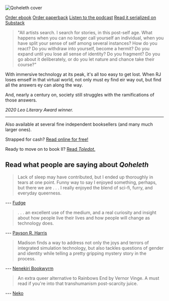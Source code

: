 ![Qoheleth cover](/cover.png)

<p class="buy">
<a href="https://makyo.itch.io/qoheleth" target="_blank">Order ebook</a>
<a href="https://makyo-ink.square.site/product/qoheleth/7" target="_blank">Order paperback</a> 
<a href="https://anchor.fm/post-self" target="_blank">Listen to the podcast</a>
<a href="https://makyo.substack.com/s/post-self">Read it serialized on Substack</a>
</p>

> "All artists search. I search for stories, in this post-self age.  What happens when you can no longer call yourself an individual, when  you have split your sense of self among several instances? How do you  react? Do you withdraw into yourself, become a hermit? Do you expand  until you lose all sense of identity? Do you fragment? Do you go about  it deliberately, or do you let nature and chance take their course?"

With  immersive technology at its peak, it's all too easy to get lost. When  RJ loses emself in that virtual world, not only must ey find eir way  out, but find all the answers ey can along the way.

And, nearly a century on, society still struggles with the ramifications of those answers.

*2020 Leo Literary Award winner.*

-----

<p class="buy">Also available at several fine independent booksellers (and many much larger ones).</p>
<p class="buy">Strapped for cash? <a href="/read">Read online for free!</a></p>
<p class="buy">Ready to move on to book II? <a href="https://toledot.post-self.ink">Read <em>Toledot</em>.</a></p>


## Read what people are saying about *Qoheleth*

> Lack of sleep may have contributed, but I ended up thoroughly in tears at one point. Funny way to say I enjoyed something, perhaps, but there we are . . . I really enjoyed the blend of sci-fi, furry, and everyday queerness.

--- [Fudge](https://vulpine.club/@fudge_the_sphinx/105114589201427361)

> . . . an excellent use of the medium, and a real curiosity and insight about how people live their lives and how people will change as technology does.

--- [Payson R. Harris](https://www.goodreads.com/review/show/3603316723?book_show_action=true)

> Madison finds a way to address not only the joys and terrors of integrated simulation technology, but also tackles questions of gender and identity while telling a pretty gripping mystery story in the process.

--- [Nenekiri Bookwyrm](https://www.goodreads.com/review/show/3635119822?book_show_action=true)

> An extra queer alternative to Rainbows End by  Vernor Vinge. A must read if you're into that transhumanism post-scarcity juice.

--- [Neko](https://goblin.camp/@neko/104971539508378937)
